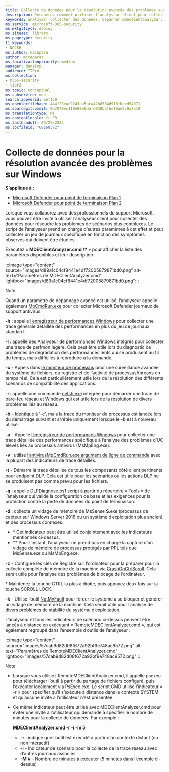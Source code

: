 ```yaml
---
title: Collecte de données pour la résolution avancée des problèmes sur Windows
description: Découvrez comment utiliser l’analyseur client pour collecter des données dans des scénarios de dépannage complexes
keywords: analzyer, collecter des données, dépanner mdeclientanalyzer, résolution avancée des problèmes
ms.service: microsoft-365-security
ms.mktglfcycl: deploy
ms.sitesec: library
ms.pagetype: security
f1.keywords:
- NOCSH
ms.author: macapara
author: mjcaparas
ms.localizationpriority: medium
manager: dansimp
audience: ITPro
ms.collection:
- m365-security
- tier2
ms.topic: conceptual
ms.subservice: mde
search.appverid: met150
ms.openlocfilehash: 444f28eac9243aa5aca42b8584d910fbeed94971
ms.sourcegitcommit: 0b7070ec119e00e0dafe030bbfbef0ae5c9afa19
ms.translationtype: MT
ms.contentlocale: fr-FR
ms.lasthandoff: 09/29/2022
ms.locfileid: "68168372"
---
```

# <a name="data-collection-for-advanced-troubleshooting-on-windows"></a>Collecte de données pour la résolution avancée des problèmes sur Windows

**S’applique à :**
- [Microsoft Defender pour point de terminaison Plan 1](https://go.microsoft.com/fwlink/p/?linkid=2154037)
- [Microsoft Defender pour point de terminaison Plan 2](https://go.microsoft.com/fwlink/p/?linkid=2154037)

Lorsque vous collaborez avec des professionnels du support Microsoft, vous pouvez être invité à utiliser l’analyseur client pour collecter des données pour résoudre les problèmes de scénarios plus complexes. Le script de l’analyseur prend en charge d’autres paramètres à cet effet et peut collecter un jeu de journaux spécifique en fonction des symptômes observés qui doivent être étudiés.

Exécutez « **MDEClientAnalyzer.cmd /?** » pour afficher la liste des paramètres disponibles et leur description :

:::image type="content" source="images/d89a1c04cf8441e4df72005879871bd0.png" alt-text="Paramètres de MDEClientAnalyzer.cmd" lightbox="images/d89a1c04cf8441e4df72005879871bd0.png":::

> [!NOTE]
> Quand un paramètre de dépannage avancé est utilisé, l’analyseur appelle également [MpCmdRun.exe](/microsoft-365/security/defender-endpoint/command-line-arguments-microsoft-defender-antivirus) pour collecter Microsoft Defender journaux de support antivirus.

**-h** : appelle [l’enregistreur de performances Windows](/windows-hardware/test/wpt/wpr-command-line-options) pour collecter une trace générale détaillée des performances en plus du jeu de journaux standard.

**-l** : appelle des [Analyseur de performances Windows](/windows-server/remote/remote-desktop-services/rds-rdsh-performance-counters) intégrés pour collecter une trace de perfmon légère. Cela peut être utile lors du diagnostic de problèmes de dégradation des performances lents qui se produisent au fil du temps, mais difficiles à reproduire à la demande.

**-c** - Appels dans [le moniteur de processus](/sysinternals/downloads/procmon) pour une surveillance avancée du système de fichiers, du registre et de l’activité de processus/threads en temps réel. Cela est particulièrement utile lors de la résolution des différents scénarios de compatibilité des applications.

**-i** : appelle une commande [netsh.exe](/windows/win32/winsock/netsh-exe) intégrée pour démarrer une trace de pare-feu réseau et Windows qui est utile lors de la résolution de divers problèmes liés au réseau.

**-b** - Identique à '-c', mais la trace du moniteur de processus est lancée lors du démarrage suivant et arrêtée uniquement lorsque le -b est à nouveau utilisé.

**-a** - Appelle [l’enregistreur de performances Windows](/windows-hardware/test/wpt/wpr-command-line-options) pour collecter une trace détaillée des performances spécifique à l’analyse des problèmes d’UC élevés liés au processus antivirus (MsMpEng.exe).

**-v** : utilise [ l’antivirusMpCmdRun.exe argument de ligne de commande](/windows/security/threat-protection/microsoft-defender-antivirus/command-line-arguments-microsoft-defender-antivirus) avec la plupart des indicateurs de trace détaillés.

**-t** - Démarre la trace détaillée de tous les composants côté client pertinents pour endpoint DLP. Cela est utile pour les scénarios où les [actions DLP](/microsoft-365/compliance/endpoint-dlp-learn-about#endpoint-activities-you-can-monitor-and-take-action-on) ne se produisent pas comme prévu pour les fichiers.

**-q** : appelle DLPDiagnose.ps1 script à partir du répertoire « Tools » de l’analyseur qui valide la configuration de base et les exigences pour la protection contre la perte de données du point de terminaison.

**-d** : collecte un vidage de mémoire de MsSense **S**.exe (processus de capteur sur Windows Server 2016 ou un système d’exploitation plus ancien) et des processus connexes.

- \* Cet indicateur peut être utilisé conjointement avec les indicateurs mentionnés ci-dessus.
- \*\* Pour l’instant, l’analyseur ne prend pas en charge la capture d’un vidage de mémoire de [processus protégés par PPL](/windows-hardware/drivers/install/early-launch-antimalware) tels que MsSense.exe ou MsMpEng.exe.

**-z** - Configure les clés de Registre sur l’ordinateur pour la préparer pour la collecte complète de mémoire de la machine via [CrashOnCtrlScroll](/windows-hardware/drivers/debugger/forcing-a-system-crash-from-the-keyboard). Cela serait utile pour l’analyse des problèmes de blocage de l’ordinateur.

\* Maintenez la touche CTRL la plus à droite, puis appuyez deux fois sur la touche SCROLL LOCK.

**-k** - Utilise l’outil [NotMyFault](/sysinternals/downloads/notmyfault) pour forcer le système à se bloquer et générer un vidage de mémoire de la machine. Cela serait utile pour l’analyse de divers problèmes de stabilité du système d’exploitation.

L’analyseur et tous les indicateurs de scénario ci-dessus peuvent être lancés à distance en exécutant « RemoteMDEClientAnalyzer.cmd », qui est également regroupé dans l’ensemble d’outils de l’analyseur :

:::image type="content" source="images/57cab9d82d08f672a92bf9e748ac9572.png" alt-text="Paramètres de RemoteMDEClientAnalyzer.cmd" lightbox="images/57cab9d82d08f672a92bf9e748ac9572.png":::

> [!NOTE]
>
> - Lorsque vous utilisez RemoteMDEClientAnalyzer.cmd, il appelle psexec pour télécharger l’outil à partir du partage de fichiers configuré, puis l’exécuter localement via PsExec.exe.
    Le script CMD utilise l’indicateur « -r » pour spécifier qu’il s’exécute à distance dans le contexte SYSTEM et qu’aucune invite à l’utilisateur n’est présentée.
> - Ce même indicateur peut être utilisé avec MDEClientAnalyzer.cmd pour éviter une invite à l’utilisateur qui demande à spécifier le nombre de minutes pour la collecte de données. Par exemple :
>
>    **MDEClientAnalyzer.cmd -r -i -m 5**
>
>   - **-r** : indique que l’outil est exécuté à partir d’un contexte distant (ou non interactif)
>   - **-i** - Indicateur de scénario pour la collecte de la trace réseau avec d’autres journaux associés
>   - **-M** \# - Nombre de minutes à exécuter (5 minutes dans l’exemple ci-dessus)
